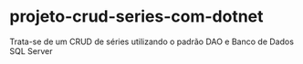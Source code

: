 # projeto-crud-series-com-dotnet
Trata-se de um CRUD de séries utilizando o padrão DAO e Banco de Dados SQL Server
